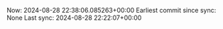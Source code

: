 Now: 2024-08-28 22:38:06.085263+00:00 Earliest commit since sync: None Last sync: 2024-08-28 22:22:07+00:00
